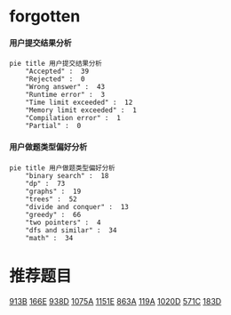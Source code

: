 # forgotten

<!-- tabs:start -->



#### **用户提交结果分析**

```mermaid
pie title 用户提交结果分析
    "Accepted" :  39
    "Rejected" :  0
    "Wrong answer" :  43
    "Runtime error" :  3
    "Time limit exceeded" :  12
    "Memory limit exceeded" :  1
    "Compilation error" :  1
    "Partial" :  0
```

#### **用户做题类型偏好分析**

```mermaid
pie title 用户做题类型偏好分析
    "binary search" :  18
    "dp" :  73
    "graphs" :  19
    "trees" :  52
    "divide and conquer" :  13
    "greedy" :  66
    "two pointers" :  4
    "dfs and similar" :  34
    "math" :  34
```



<!-- tabs:end -->
# 推荐题目
[913B](https://codeforces.com/contest/913/problem/B)
[166E](https://codeforces.com/contest/166/problem/E)
[938D](https://codeforces.com/contest/938/problem/D)
[1075A](https://codeforces.com/contest/1075/problem/A)
[1151E](https://codeforces.com/contest/1151/problem/E)
[863A](https://codeforces.com/contest/863/problem/A)
[119A](https://codeforces.com/contest/119/problem/A)
[1020D](https://codeforces.com/contest/1020/problem/D)
[571C](https://codeforces.com/contest/571/problem/C)
[183D](https://codeforces.com/contest/183/problem/D)
